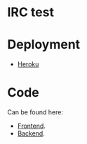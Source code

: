 # IRC test

# Deployment

* [Heroku](https://irc-app-rv.herokuapp.com/) 

# Code

Can be found here:

* [Frontend](https://github.com/davidmm07/irc-app).
* [Backend](https://github.com/davidmm07/irc-api).